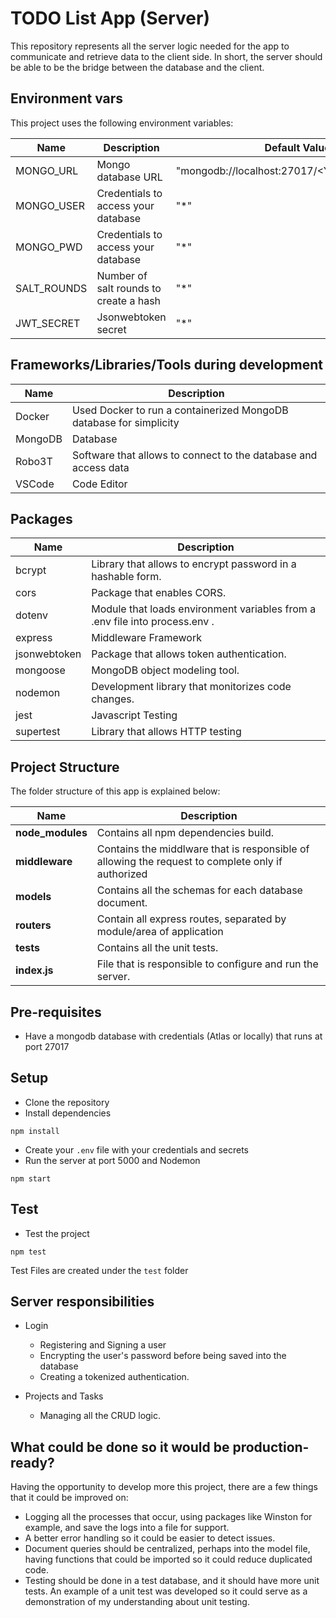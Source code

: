 # TODO List App (Server)

This repository represents all the server logic needed for the app to communicate and retrieve data to the client side.
In short, the server should be able to be the bridge between the database and the client.

## Environment vars

This project uses the following environment variables:

| Name        | Description                            | Default Value                               |
| ----------- | -------------------------------------- | ------------------------------------------- |
| MONGO_URL   | Mongo database URL                     | "mongodb://localhost:27017/<YOUR_DATABASE>" |
| MONGO_USER  | Credentials to access your database    | "\*"                                        |
| MONGO_PWD   | Credentials to access your database    | "\*"                                        |
| SALT_ROUNDS | Number of salt rounds to create a hash | "\*"                                        |
| JWT_SECRET  | Jsonwebtoken secret                    | "\*"                                        |

## Frameworks/Libraries/Tools during development

| Name    | Description                                                        |
| ------- | ------------------------------------------------------------------ |
| Docker  | Used Docker to run a containerized MongoDB database for simplicity |
| MongoDB | Database                                                           |
| Robo3T  | Software that allows to connect to the database and access data    |
| VSCode  | Code Editor                                                        |

## Packages

| Name         | Description                                                                 |
| ------------ | --------------------------------------------------------------------------- |
| bcrypt       | Library that allows to encrypt password in a hashable form.                 |
| cors         | Package that enables CORS.                                                  |
| dotenv       | Module that loads environment variables from a .env file into process.env . |
| express      | Middleware Framework                                                        |
| jsonwebtoken | Package that allows token authentication.                                   |
| mongoose     | MongoDB object modeling tool.                                               |
| nodemon      | Development library that monitorizes code changes.                          |
| jest         | Javascript Testing                                                          |
| supertest    | Library that allows HTTP testing                                            |

## Project Structure

The folder structure of this app is explained below:

| Name             | Description                                                                                       |
| ---------------- | ------------------------------------------------------------------------------------------------- |
| **node_modules** | Contains all npm dependencies build.                                                              |
| **middleware**   | Contains the middlware that is responsible of allowing the request to complete only if authorized |
| **models**       | Contains all the schemas for each database document.                                              |
| **routers**      | Contain all express routes, separated by module/area of application                               |
| **tests**        | Contains all the unit tests.                                                                      |
| **index.js**     | File that is responsible to configure and run the server.                                         |

## Pre-requisites

- Have a mongodb database with credentials (Atlas or locally) that runs at port 27017

## Setup

- Clone the repository
- Install dependencies

```
npm install
```

- Create your `.env` file with your credentials and secrets
- Run the server at port 5000 and Nodemon

```
npm start
```

## Test

- Test the project

```
npm test
```

Test Files are created under the `test` folder

## Server responsibilities

- Login
    - Registering and Signing a user
    - Encrypting the user's password before being saved into the database
    - Creating a tokenized authentication.

- Projects and Tasks
    - Managing all the CRUD logic.

## What could be done so it would be production-ready?
Having the opportunity to develop more this project, there are a few things that it could be improved on:
- Logging all the processes that occur, using packages like Winston for example, and save the logs into a file for support.
- A better error handling so it could be easier to detect issues.
- Document queries should be centralized, perhaps into the model file, having functions that could be imported so it could reduce duplicated code.
- Testing should be done in a test database, and it should have more unit tests. An example of a unit test was developed so it could serve as a demonstration of my understanding about unit testing.
